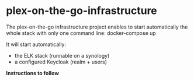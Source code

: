 # plex-on-the-go-infrastructure

The plex-on-the-go infrastructure project enables to start automatically the whole stack with only one command line:
docker-compose up

It will start automatically:
* the ELK stack (runnable on a synology)
* a configured Keycloak (realm + users)

**Instructions to follow**
